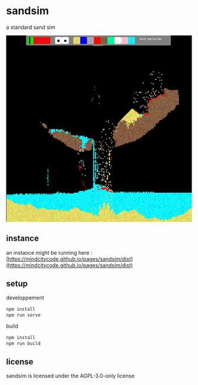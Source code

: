 # sandsim

a standard sand sim

![a screenshot](/screenshot.png?raw=true "screenshot")

## instance

an instance might be running here : [https://mindcitycode.github.io/pages/sandsim/dist](https://mindcitycode.github.io/pages/sandsim/dist)

## setup

developpement

    npm install
    npm run serve

build

    npm install
    npm run build

## license

sandsim is licensed under the AGPL-3.0-only license